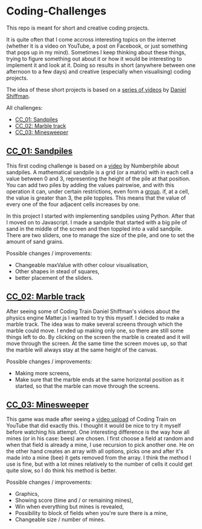 # Coding-Challenges

This repo is meant for short and creative coding projects.

It is quite often that I come accross interesting topics on the internet (whether it is a video on YouTube, a post on Facebook, or just something that pops up in my mind). Sometimes I keep thinking about these things, trying to figure something out about it or how it would be interesting to implement it and look at it. Doing so results in short (anywhere between one afternoon to a few days) and creative (especially when visualising) coding projects.

The idea of these short projects is based on a [series of videos](https://www.youtube.com/user/shiffman) by [Daniel Shiffman](http://shiffman.net/).

All challenges:
 * [CC_01: Sandpiles](#cc_01-sandpiles)
 * [CC_02: Marble track](#cc_02-marble-track)
 * [CC_03: Minesweeper](#cc_03-minesweeper)

## [CC_01: Sandpiles](https://hgnep.github.io/Coding-Challenges/CC_01%20Sandpile/JS/)
This first coding challenge is based on a [video](https://www.youtube.com/watch?v=1MtEUErz7Gg) by Numberphile about sandpiles. A mathematical sandpile is a grid (or a matrix) with in each cell a value between 0 and 3, representing the height of the pile at that position. You can add two piles by adding the values pairswise, and with this operation it can, under certain restrictions, even form a [group](https://en.wikipedia.org/wiki/Group_(mathematics)). if, at a cell, the value is greater than 3, the pile topples. This means that the value of every one of the four adjacent cells increases by one.

In this project I started with implementing sandpiles using Python. After that I moved on to Javascript. I made a sandpile that started with a big pile of sand in the middle of the screen and then toppled into a valid sandpile. There are two sliders, one to manage the size of the pile, and one to set the amount of sand grains.

Possible changes / improvements:
 * Changeable maxValue with other colour visualisation,
 * Other shapes in stead of squares,
 * better placement of the sliders.

## [CC_02: Marble track](https://hgnep.github.io/Coding-Challenges/CC_02%20Marble%20track)   

After seeing some of Coding Train Daniel Shiffman's videos about the physics engine Matter.js I wanted to try this myself. I decided to make a marble track. The idea was to make several screens through which the marble could move. I ended up making only one, so there are still some things left to do. By clicking on the screen the marble is created and it will move through the screen. At the same time the screen moves up, so that the marble will always stay at the same height of the canvas.

Possible changes / improvements:
 * Making more screens,
 * Make sure that the marble ends at the same horizontal position as it started, so that the marble can move through the screens.


## [CC_03: Minesweeper](https://hgnep.github.io/Coding-Challenges/CC_03%20Minesweeper)

This game was made after seeing a [video upload](https://www.youtube.com/watch?v=LFU5ZlrR21E) of Coding Train on YouTube that did exactly this. I thought it would be nice to try it myself before watching his attempt.
One interesting difference is the way how all mines (or in his case: bees) are chosen. I first choose a field at random and when that field is already a mine, I use recursion to pick another one. He on the other hand creates an array with all options, picks one and after it's made into a mine (bee) it gets removed from the array. I think the method I use is fine, but with a lot mines relatively to the number of cells it could get quite slow, so I do think his method is better.

Possible changes / improvements:
 * Graphics,
 * Showing score (time and / or remaining mines),
 * Win when everything but mines is revealed,
 * Possibility to block of fields when you're sure there is a mine,
 * Changeable size / number of mines.
<br>
<br>
